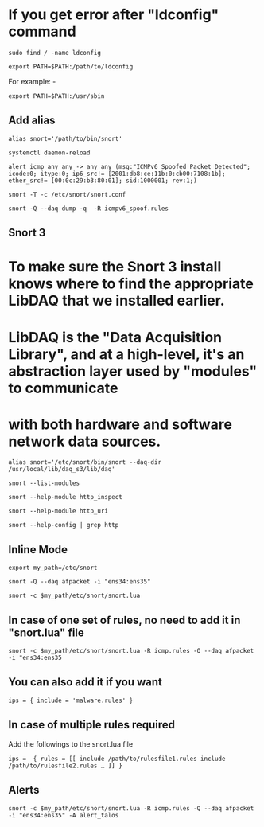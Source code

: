 # If you get error after "ldconfig" command

`
sudo find / -name ldconfig
`

`
export PATH=$PATH:/path/to/ldconfig
`


For example: -

`
export PATH=$PATH:/usr/sbin
`

## Add alias

`
alias snort='/path/to/bin/snort'
`


`
systemctl daemon-reload
`


`
alert icmp any any -> any any (msg:"ICMPv6 Spoofed Packet Detected"; icode:0; itype:0; ip6_src!= [2001:db8:ce:11b:0:cb00:7108:1b]; ether_src!= [00:0c:29:b3:80:01]; sid:1000001; rev:1;)
`


`
snort -T -c /etc/snort/snort.conf
`


`
snort -Q --daq dump -q  -R icmpv6_spoof.rules
`


## Snort 3


# To make sure the Snort 3 install knows where to find the appropriate LibDAQ that we installed earlier.

# LibDAQ is the "Data Acquisition Library", and at a high-level, it's an abstraction layer used by "modules" to communicate

# with both hardware and software network data sources.


`
alias snort='/etc/snort/bin/snort --daq-dir /usr/local/lib/daq_s3/lib/daq'
`



`snort --list-modules
`


`snort --help-module http_inspect 
`


`snort --help-module http_uri
`


`snort --help-config | grep http
`



## Inline Mode


`
export my_path=/etc/snort
`

`
snort -Q --daq afpacket -i "ens34:ens35"
`


`
snort -c $my_path/etc/snort/snort.lua
`


## In case of one set of rules, no need to add it in "snort.lua" file

`
snort -c $my_path/etc/snort/snort.lua -R icmp.rules -Q --daq afpacket -i "ens34:ens35
`
## You can also add it if you want

`
ips = { include = 'malware.rules' }
`


## In case of multiple rules required

Add the followings to the snort.lua file

`
ips = 
{
    rules = [[
        include /path/to/rulesfile1.rules
        include /path/to/rulesfile2.rules
        …
    ]]
}
`


## Alerts


`
snort -c $my_path/etc/snort/snort.lua -R icmp.rules -Q --daq afpacket -i "ens34:ens35" -A alert_talos
`
